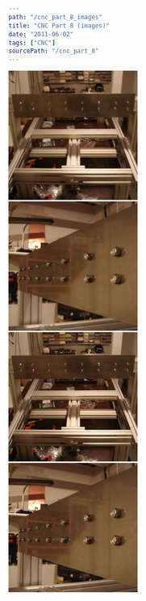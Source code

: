 ```yaml
---
path: "/cnc_part_8_images"
title: "CNC Part 8 (images)"
date: "2011-06-02"
tags: ["CNC"]
sourcePath: "/cnc_part_8"
---
```


 ![dsc04097-300x225.jpg_hexagon.jpeg](dsc04097-300x225.jpg_hexagon.jpeg) ![dsc04096-300x225.jpg_hexagon.jpeg](dsc04096-300x225.jpg_hexagon.jpeg) ![dsc04097.jpg_hexagon.jpeg](dsc04097.jpg_hexagon.jpeg) ![dsc04096.jpg_hexagon.jpeg](dsc04096.jpg_hexagon.jpeg)